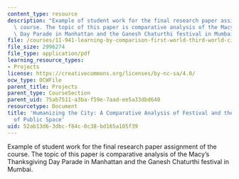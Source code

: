 ```yaml
---
content_type: resource
description: "Example of student work for the final research paper assignment of the\
  \ course. The topic of this paper is comparative analysis of the Macy\u2019s Thanksgiving\
  \ Day Parade in Manhattan and the Ganesh Chaturthi festival in Mumbai."
file: /courses/11-941-learning-by-comparison-first-world-third-world-cities-fall-2008/52ab13d63dbcf84c0c38bd165a105f39_MIT11_941f08_proj01_15_minute_presentation.pdf
file_size: 2996274
file_type: application/pdf
learning_resource_types:
- Projects
license: https://creativecommons.org/licenses/by-nc-sa/4.0/
ocw_type: OCWFile
parent_title: Projects
parent_type: CourseSection
parent_uid: 75ab7511-a3ba-f59e-7aad-ee5a33dbd640
resourcetype: Document
title: 'Humanizing the City: A Comparative Analysis of Festival and the Adaptation
  of Public Space'
uid: 52ab13d6-3dbc-f84c-0c38-bd165a105f39
---
```

Example of student work for the final research paper assignment of the course. The topic of this paper is comparative analysis of the Macy’s Thanksgiving Day Parade in Manhattan and the Ganesh Chaturthi festival in Mumbai.